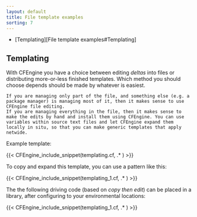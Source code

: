```yaml
---
layout: default
title: File template examples
sorting: 7
---
```


* [Templating][File template examples#Templating]

## Templating

With CFEngine you have a choice between editing _deltas_ into files or distributing more-or-less finished templates. Which method you should choose depends should be made by whatever is easiest.

    If you are managing only part of the file, and something else (e.g. a package manager) is managing most of it, then it makes sense to use CFEngine file editing.
    If you are managing everything in the file, then it makes sense to make the edits by hand and install them using CFEngine. You can use variables within source text files and let CFEngine expand them locally in situ, so that you can make generic templates that apply netwide.

Example template:

{{< CFEngine_include_snippet(templating.cf, .* ) >}}

To copy and expand this template, you can use a pattern like this:

{{< CFEngine_include_snippet(templating_1.cf, .* ) >}}

The the following driving code (based on _copy then edit_) can be placed in a library, after configuring to your environmental locations:

{{< CFEngine_include_snippet(templating_1.cf, .* ) >}}
